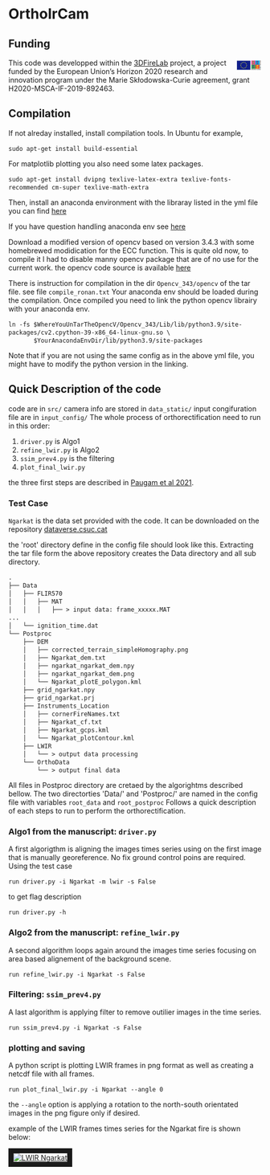 # OrthoIrCam


## Funding
<img src="data_static/img/msca.jpg"
     alt="MSCA"
     style="float: right; margin-left: 1rem; display: block; max-width: 50px" />
This code was developped within the [3DFireLab](https://3dfirelab.eu/) project, a project funded by the European Union’s Horizon 2020 research and innovation program under the Marie Skłodowska-Curie agreement, grant H2020-MSCA-IF-2019-892463. 


## Compilation
If not alreday installed, install compilation tools. In Ubuntu for example,
```
sudo apt-get install build-essential
```
For matplotlib plotting you also need some latex packages.
```
sudo apt-get install dvipng texlive-latex-extra texlive-fonts-recommended cm-super texlive-math-extra
```
Then, install an anaconda environment with the libraray listed in the yml file you can find [here](https://www.dropbox.com/s/b7j0iwsqd7295rh/AnacondaEnvMypy3Moritz.yml?dl=0)

If you have question handling anaconda env see [here](https://conda.io/projects/conda/en/latest/user-guide/tasks/manage-environments.html#activating-an-environment)

Download a modified version of opencv based on version 3.4.3 with some homebrewed modidication for the ECC function.
This is quite old now, to compile it I had to disable manny opencv package that are of no use for the current work.
the opencv code source is available [here](https://www.dropbox.com/s/3ta70bhjm1zyw2u/Opencv_343.tar.gz?dl=0)

There is instruction for compilation in the dir `Opencv_343/opencv` of the tar file. see file `compile_ronan.txt`
Your anaconda env should be loaded during the compilation.
Once compiled you need to link the python opencv librairy with your anaconda env.
```
ln -fs $WhereYouUnTarTheOpencV/Opencv_343/Lib/lib/python3.9/site-packages/cv2.cpython-39-x86_64-linux-gnu.so \
       $YourAnacondaEnvDir/lib/python3.9/site-packages
```
Note that if you are not using the same config as in the above yml file, you might have to modify the python version in the linking.


## Quick Description of the code
code are in `src/`
camera info are stored in `data_static/`
input congifuration file are in `input_config/`
The whole process of orthorectification need to run in this order:

1. `driver.py` is Algo1 
1. `refine_lwir.py` is Algo2 
1. `ssim_prev4.py` is the filtering 
1. `plot_final_lwir.py`

the three first steps are described in [Paugam et al 2021](https://doi.org/10.3390/rs13234913).

### Test Case 
`Ngarkat` is the data set provided with the code. 
It can be downloaded on the repository [dataverse.csuc.cat](https://doi.org/10.34810/data565)

the 'root' directory define in the config file should look like this.
Extracting the tar file form the above repository creates the Data directory and all sub directory.
```
.
├── Data
│   ├── FLIR570
│   │   ├── MAT
│   │   │   ├── > input data: frame_xxxxx.MAT
...
│   └── ignition_time.dat
└── Postproc
    ├── DEM
    │   ├── corrected_terrain_simpleHomography.png
    │   ├── Ngarkat_dem.txt
    │   ├── ngarkat_ngarkat_dem.npy
    │   ├── ngarkat_ngarkat_dem.png
    │   └── Ngarkat_plotE_polygon.kml
    ├── grid_ngarkat.npy
    ├── grid_ngarkat.prj
    ├── Instruments_Location
    │   ├── cornerFireNames.txt
    │   ├── Ngarkat_cf.txt
    │   ├── Ngarkat_gcps.kml
    │   └── Ngarkat_plotContour.kml
    ├── LWIR
    │   └── > output data processing 
    └── OrthoData
        └── > output final data
```
All files in Postproc directory are cretaed by the algorightms described bellow.
The two directorties 'Data/' and 'Postproc/' are named in the config file with variables 
`root_data` and `root_postproc`
Follows a quick description of each steps to run to perform the orthorectification.

### Algo1 from the manuscript: `driver.py`
A first algorigthm is aligning the images times series using on the first image that is manually georeference.
No fix ground control poins are required.
Using the test case
```
run driver.py -i Ngarkat -m lwir -s False
```
to get flag description 
```
run driver.py -h
```

### Algo2 from the manuscript: `refine_lwir.py`
A second algorithm loops again around the images time series focusing on area based alignement of the background scene.
```
run refine_lwir.py -i Ngarkat -s False
```

### Filtering: `ssim_prev4.py`
A last algorithm is applying filter to remove outilier images in the time series.
```
run ssim_prev4.py -i Ngarkat -s False
```

### plotting and saving
A python script is plotting LWIR frames in png format as well as 
creating a netcdf file with all frames.
```
run plot_final_lwir.py -i Ngarkat --angle 0
```
the `--angle` option is applying a rotation to the north-south orientated images in the png figure only if desired.

example of the LWIR frames times series for the Ngarkat fire is shown below:

<a href="http://www.youtube.com/watch?feature=player_embedded&v=bIaeLFx3yBM 
" target="_blank"><img src="http://img.youtube.com/vi/bIaeLFx3yBM/0.jpg" 
alt="LWIR Ngarkat" width="480" height="360" border="10" /></a>
